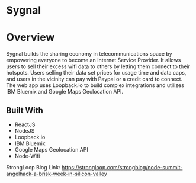 # Sygnal 

# Overview
Sygnal builds the sharing economy in telecommunications space by empowering everyone to become an Internet Service Provider. It allows users to sell their excess wifi data to others by letting them connect to their hotspots. Users selling their data set prices for usage time and data caps, and users in the vicinity can pay with Paypal or a credit card to connect. The web app uses Loopback.io to build complex integrations and utilizes IBM Bluemix and Google Maps Geolocation API.

## Built With
* ReactJS
* NodeJS
* Loopback.io
* IBM Bluemix
* Google Maps Geolocation API
* Node-Wifi

StrongLoop Blog Link: https://strongloop.com/strongblog/node-summit-angelhack-a-brisk-week-in-silicon-valley

